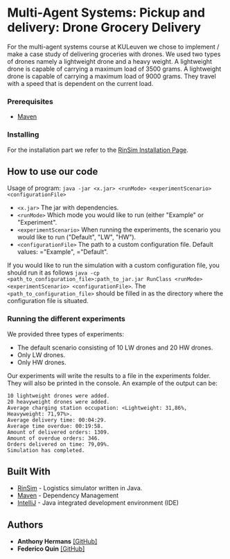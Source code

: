 # Multi-Agent Systems: Pickup and delivery: Drone Grocery Delivery

For the multi-agent systems course at KULeuven we chose to implement / make a case study of delivering groceries with drones. We used two types of drones namely a lightweight drone and a heavy weight. A lightweight drone is capable of carrying a maximum load of 3500 grams. A lightweight drone is capable of carrying a maximum load of 9000 grams. They travel with a speed that is dependent on the current load.


### Prerequisites

- [Maven](https://maven.apache.org/)

### Installing

For the installation part we refer to the [RinSim Installation Page](http://rinsim.rinde.nl/installation/).

## How to use our code

Usage of program: `java -jar <x.jar> <runMode> <experimentScenario> <configurationFile>`
* `<x.jar>` The jar with dependencies.
* `<runMode>` Which mode you would like to run (either "Example" or "Experiment".
* `<experimentScenario>` When running the experiments, the scenario you would like to run ("Default", "LW", "HW").
* `<configurationFile>` The path to a custom configuration file.
Default values: <runMode>="Example", <experimentScenario>="Default". 

If you would like to run the simulation with a custom configuration file, you should run it as follows `java -cp <path_to_configuration_file>:path_to_jar.jar RunClass <runMode> <experimentScenario> <configurationFile>`. The `<path_to_configuration_file>` should be filled in as the directory where the configuration file is situated.

### Running the different experiments

We provided three types of experiments:
- The default scenario consisting of 10 LW drones and 20 HW drones.
- Only LW drones.
- Only HW drones.

Our experiments will write the results to a file in the experiments folder. They will also be printed in the console. An example of the output can be:
```
10 lightweight drones were added.
20 heavyweight drones were added.
Average charging station occupation: <Lightweight: 31,86%, Heavyweight: 71,97%>.
Average delivery time: 00:04:29.
Average time overdue: 00:19:58.
Amount of delivered orders: 1309.
Amount of overdue orders: 346.
Orders delivered on time: 79,09%.
Simulation has completed.
```

## Built With

* [RinSim](https://github.com/rinde/RinSim) - Logistics simulator written in Java.
* [Maven](https://maven.apache.org/) - Dependency Management
* [IntelliJ](https://www.jetbrains.com/idea/) - Java integrated development environment (IDE)

## Authors

* **Anthony Hermans** [[GitHub]](https://github.com/HermansAnthony)
* **Federico Quin** [[GitHub]](https://github.com/FedericoQuin)
